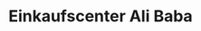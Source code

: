 ---
title: "Einkaufscenter Ali Baba"
url: /attnang-puchheim/einkaufscenter-ali-baba/
shop: Supermarkt
---